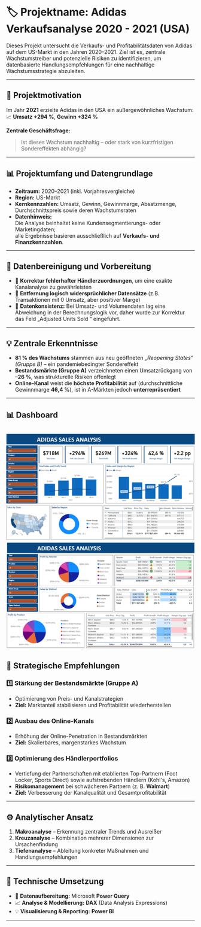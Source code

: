 # 🏷️ **Projektname: Adidas Verkaufsanalyse 2020 - 2021 (USA)**

Dieses Projekt untersucht die Verkaufs- und Profitabilitätsdaten von Adidas auf dem US-Markt in den Jahren 2020–2021. 
Ziel ist es, zentrale Wachstumstreiber und potenzielle Risiken zu identifizieren, um datenbasierte Handlungsempfehlungen für eine nachhaltige Wachstumsstrategie abzuleiten.

---

## 🎯 **Projektmotivation**

Im Jahr **2021** erzielte Adidas in den USA ein außergewöhnliches Wachstum:  
📈 **Umsatz +294 %**, **Gewinn +324 %**

**Zentrale Geschäftsfrage:**  
> Ist dieses Wachstum nachhaltig – oder stark von kurzfristigen Sondereffekten abhängig?

---

## 📊 **Projektumfang und Datengrundlage**

- **Zeitraum:** 2020–2021 (inkl. Vorjahresvergleiche)  
- **Region:** US-Markt  
- **Kernkennzahlen:** Umsatz, Gewinn, Gewinnmarge, Absatzmenge, Durchschnittspreis sowie deren Wachstumsraten  
- **Datenhinweis:**  
  Die Analyse beinhaltet keine Kundensegmentierungs- oder Marketingdaten;  
  alle Ergebnisse basieren ausschließlich auf **Verkaufs- und Finanzkennzahlen**.

---

## 🧹 **Datenbereinigung und Vorbereitung**

- 🔧 **Korrektur fehlerhafter Händlerzuordnungen**, um eine exakte Kanalanalyse zu gewährleisten  
- 🧩 **Entfernung logisch widersprüchlicher Datensätze** (z.B. Transaktionen mit 0 Umsatz, aber positiver Marge)  
- 📏 **Datenkonsistenz:** Bei Umsatz- und Volumendaten lag eine Abweichung in der Berechnungslogik vor, daher wurde zur Korrektur das Feld „Adjusted Units Sold “ eingeführt.

---

## 💡 **Zentrale Erkenntnisse**

- **81 % des Wachstums** stammen aus neu geöffneten *„Reopening States“ (Gruppe B)* – ein pandemiebedingter Sondereffekt  
- **Bestandsmärkte (Gruppe A)** verzeichneten einen Umsatzrückgang von **–26 %**, was strukturelle Risiken offenlegt  
- **Online-Kanal** weist die **höchste Profitabilität** auf (durchschnittliche Gewinnmarge **46,4 %**), ist in A-Märkten jedoch **unterrepräsentiert**  

---

## 📊 **Dashboard**

![Dashboard](./images/dashboard_1.png)
![Dashboard](./images/dashboard_2.png)
---

## 🧭 **Strategische Empfehlungen**

### 1️⃣ **Stärkung der Bestandsmärkte (Gruppe A)**  
- Optimierung von Preis- und Kanalstrategien  
- **Ziel:** Marktanteil stabilisieren und Profitabilität wiederherstellen  

### 2️⃣ **Ausbau des Online-Kanals**  
- Erhöhung der Online-Penetration in Bestandsmärkten  
- **Ziel:** Skalierbares, margenstarkes Wachstum  

### 3️⃣ **Optimierung des Händlerportfolios**  
- Vertiefung der Partnerschaften mit etablierten Top-Partnern (Foot Locker, Sports Direct) sowie aufstrebenden Händlern (Kohl's, Amazon) 
- **Risikomanagement** bei schwächeren Partnern (z. B. **Walmart**)  
- **Ziel:** Verbesserung der Kanalqualität und Gesamtprofitabilität  

---

## ⚙️ **Analytischer Ansatz**

1. **Makroanalyse** – Erkennung zentraler Trends und Ausreißer  
2. **Kreuzanalyse** – Kombination mehrerer Dimensionen zur Ursachenfindung  
3. **Tiefenanalyse** – Ableitung konkreter Maßnahmen und Handlungsempfehlungen  

---

## 🧠 **Technische Umsetzung**

- 🧾 **Datenaufbereitung:** Microsoft **Power Query**  
- 📈 **Analyse & Modellierung:** **DAX** (Data Analysis Expressions)  
- 💡 **Visualisierung & Reporting:** **Power BI**

---

